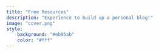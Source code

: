 ```yaml
---
title: "Free Resources"
description: "Experience to build up a personal blog!"
image: "cover.png"
style:
    background: "#eb95ab"
    color: "#fff"
---
```

